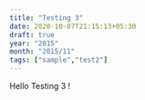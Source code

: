 ```yaml
---
title: "Testing 3"
date: 2020-10-07T21:15:13+05:30
draft: true
year: "2015"
month: "2015/11"
tags: ["sample","test2"]
---
```


Hello Testing 3 !
